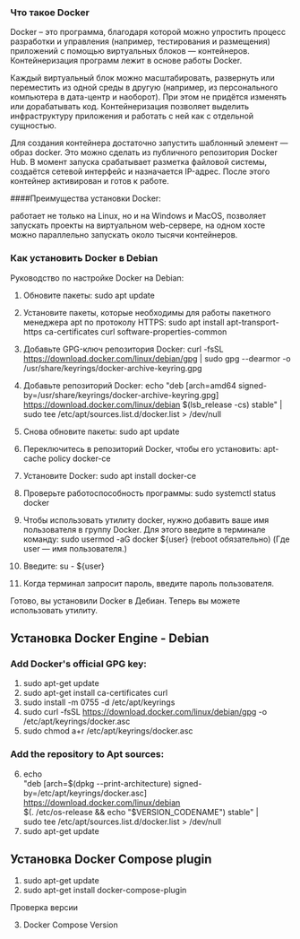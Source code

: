 ### Что такое Docker
Docker – это программа, благодаря которой можно упростить процесс разработки и управления (например, тестирования и размещения) приложений с помощью виртуальных блоков — контейнеров. Контейнеризация программ лежит в основе работы Docker.

Каждый виртуальный блок можно масштабировать, развернуть или переместить из одной среды в другую (например, из персонального компьютера в дата-центр и наоборот). При этом не придётся изменять или дорабатывать код. Контейнеризация позволяет выделить инфраструктуру приложения и работать с ней как с отдельной сущностью.

Для создания контейнера достаточно запустить шаблонный элемент — образ docker. Это можно сделать из публичного репозитория Docker Hub. В момент запуска срабатывает разметка файловой системы, создаётся сетевой интерфейс и назначается IP-адрес. После этого контейнер активирован и готов к работе.

####Преимущества установки Docker:

работает не только на Linux, но и на Windows и MacOS,
позволяет запускать проекты на виртуальном web-сервере,
на одном хосте можно параллельно запускать около тысячи контейнеров.

### Как установить Docker в Debian
Руководство по настройке Docker на Debian:

1. Обновите пакеты: 
sudo apt update

2. Установите пакеты, которые необходимы для работы пакетного менеджера apt по протоколу HTTPS: 
sudo apt install apt-transport-https ca-certificates curl software-properties-common

3. Добавьте GPG-ключ репозитория Docker: 
curl -fsSL https://download.docker.com/linux/debian/gpg | sudo gpg --dearmor -o /usr/share/keyrings/docker-archive-keyring.gpg

4. Добавьте репозиторий Docker: 
echo "deb [arch=amd64 signed-by=/usr/share/keyrings/docker-archive-keyring.gpg] https://download.docker.com/linux/debian $(lsb\_release -cs) stable" | sudo tee /etc/apt/sources.list.d/docker.list > /dev/null

5. Снова обновите пакеты: 
sudo apt update

6. Переключитесь в репозиторий Docker, чтобы его установить: 
apt-cache policy docker-ce

7. Установите Docker: 
sudo apt install docker-ce

8. Проверьте работоспособность программы: 
sudo systemctl status docker

9. Чтобы использовать утилиту docker, нужно добавить ваше имя пользователя в группу Docker. Для этого введите в терминале команду: 
sudo usermod -aG docker ${user}              (reboot обязательно)
(Где user — имя пользователя.)

10. Введите: 
su - ${user}

11. Когда терминал запросит пароль, введите пароль пользователя.

Готово, вы установили Docker в Дебиан. Теперь вы можете использовать утилиту.

## Установка Docker Engine - Debian

### Add Docker's official GPG key:
1. sudo apt-get update
2. sudo apt-get install ca-certificates curl
3. sudo install -m 0755 -d /etc/apt/keyrings
4. sudo curl -fsSL https://download.docker.com/linux/debian/gpg -o /etc/apt/keyrings/docker.asc
5. sudo chmod a+r /etc/apt/keyrings/docker.asc

### Add the repository to Apt sources:
6. echo \
  "deb [arch=$(dpkg --print-architecture) signed-by=/etc/apt/keyrings/docker.asc] https://download.docker.com/linux/debian \
  $(. /etc/os-release && echo "$VERSION_CODENAME") stable" | \
  sudo tee /etc/apt/sources.list.d/docker.list > /dev/null
7. sudo apt-get update


## Установка Docker Compose plugin
1. sudo apt-get update
2. sudo apt-get install docker-compose-plugin

Проверка версии 

3. Docker Compose Version